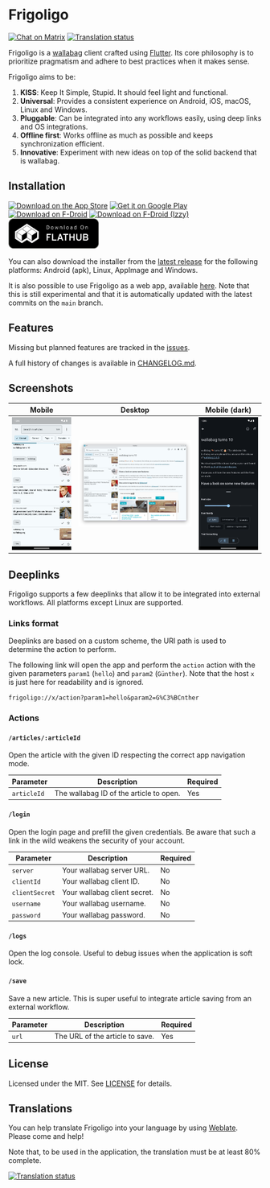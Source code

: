 # Frigoligo

[![Chat on Matrix](https://img.shields.io/matrix/frigoligo%3Aone.ems.host?server_fqdn=matrix.org)](https://matrix.to/#/#frigoligo:one.ems.host)
[![Translation status](https://hosted.weblate.org/widget/frigoligo/flutter/svg-badge.svg)](https://hosted.weblate.org/engage/frigoligo/)

Frigoligo is a [wallabag](https://wallabag.org/) client crafted using [Flutter](https://flutter.dev/). Its core philosophy is to prioritize pragmatism and adhere to best practices when it makes sense.

Frigoligo aims to be:

1. **KISS**: Keep It Simple, Stupid. It should feel light and functional.
2. **Universal**: Provides a consistent experience on Android, iOS, macOS, Linux and Windows.
3. **Pluggable**: Can be integrated into any workflows easily, using deep links and OS integrations.
4. **Offline first**: Works offline as much as possible and keeps synchronization efficient.
5. **Innovative**: Experiment with new ideas on top of the solid backend that is wallabag.

## Installation

[<img src="./assets/logos/badge_apple_app_store.svg" alt="Download on the App Store" height="60" />](https://apps.apple.com/us/app/frigoligo/id6451362294) [<img src="./assets/logos/badge_google_play_store.svg" alt="Get it on Google Play" height="60" />](https://play.google.com/store/apps/details?id=net.casimirlab.frigoligo) [<img src="./assets/logos/badge_fdroid.svg" alt="Download on F-Droid" height="60" />](https://f-droid.org/fr/packages/net.casimirlab.frigoligo/) [<img src="./assets/logos/badge_izzyondroid.svg" alt="Download on F-Droid (Izzy)" height="60" />](https://apt.izzysoft.de/fdroid/index/apk/net.casimirlab.frigoligo) [<img src="./assets/logos/badge_flathub.svg" height="60" />](https://flathub.org/apps/details/net.casimirlab.frigoligo)

You can also download the installer from the [latest release](https://github.com/casimir/frigoligo/releases/latest) for the following platforms: Android (apk), Linux, AppImage and Windows.

It is also possible to use Frigoligo as a web app, available [here](https://casimir.github.io/frigoligo/). Note that this is still experimental and that it is automatically updated with the latest commits on the `main` branch.

## Features

Missing but planned features are tracked in the [issues](https://github.com/casimir/frigoligo/issues?q=is%3Aissue+is%3Aopen+label%3A"missing+feature").

A full history of changes is available in [CHANGELOG.md](./CHANGELOG.md).

## Screenshots

|                                                   Mobile                                                    |                         Desktop                         |                                                         Mobile (dark)                                                          |
|:-----------------------------------------------------------------------------------------------------------:|:-------------------------------------------------------:|:------------------------------------------------------------------------------------------------------------------------------:|
| ![mobile screenshot](./fastlane/metadata/android/en-US/images/phoneScreenshots/android_phone_1-listing.png) | ![desktop screenshot](./assets/screenshots/desktop.png) | ![mobile dark screenshot](./fastlane/metadata/android/en-US/images/phoneScreenshots/android_phone_4-reading-settings-dark.png) |

## Deeplinks

Frigoligo supports a few deeplinks that allow it to be integrated into external workflows. All platforms except Linux are supported.

### Links format

Deeplinks are based on a custom scheme, the URI path is used to determine the action to perform.

The following link will open the app and perform the `action` action with the given parameters `param1` (`hello`) and `param2` (`Günther`). Note that the host `x` is just here for readability and is ignored.

```
frigoligo://x/action?param1=hello&param2=G%C3%BCnther
```

### Actions

#### `/articles/:articleId`

Open the article with the given ID respecting the correct app navigation mode.

| Parameter   | Description                             | Required |
|-------------|-----------------------------------------|----------|
| `articleId` | The wallabag ID of the article to open. | Yes      |

#### `/login`

Open the login page and prefill the given credentials. Be aware that such a link in the wild weakens the security of your account.

| Parameter      | Description                  | Required |
|----------------|------------------------------|----------|
| `server`       | Your wallabag server URL.    | No       |
| `clientId`     | Your wallabag client ID.     | No       |
| `clientSecret` | Your wallabag client secret. | No       |
| `username`     | Your wallabag username.      | No       |
| `password`     | Your wallabag password.      | No       |

#### `/logs`

Open the log console. Useful to debug issues when the application is soft lock.

#### `/save`

Save a new article. This is super useful to integrate article saving from an external workflow.

| Parameter | Description                     | Required |
|-----------|---------------------------------|----------|
| `url`     | The URL of the article to save. | Yes      |

## License

Licensed under the MIT. See [LICENSE](./LICENSE) for details.

## Translations

You can help translate Frigoligo into your language by using [Weblate](https://hosted.weblate.org/engage/frigoligo/). Please come and help!

Note that, to be used in the application, the translation must be at least 80% complete.

[![Translation status](https://hosted.weblate.org/widget/frigoligo/flutter/multi-auto.svg)](https://hosted.weblate.org/engage/frigoligo/)
